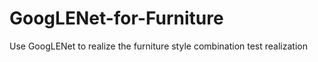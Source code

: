 # GoogLENet-for-Furniture


Use GoogLENet to realize the furniture style combination test realization
